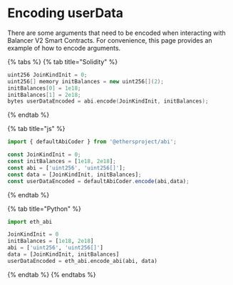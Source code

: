 # Encoding userData

There are some arguments that need to be encoded when interacting with Balancer V2 Smart Contracts. For convenience, this page provides an example of how to encode arguments.

{% tabs %}
{% tab title="Solidity" %}
```cpp
uint256 JoinKindInit = 0;
uint256[] memory initBalances = new uint256[](2);
initBalances[0] = 1e18;
initBalances[1] = 2e18;
bytes userDataEncoded = abi.encode(JoinKindInit, initBalances);
```
{% endtab %}

{% tab title="js" %}
```javascript
import { defaultAbiCoder } from '@ethersproject/abi';

const JoinKindInit = 0;
const initBalances = [1e18, 2e18];
const abi = ['uint256', 'uint256[]'];
const data = [JoinKindInit, initBalances];
const userDataEncoded = defaultAbiCoder.encode(abi,data);
```
{% endtab %}

{% tab title="Python" %}
```python
import eth_abi

JoinKindInit = 0
initBalances = [1e18, 2e18]
abi = ['uint256', 'uint256[]']
data = [JoinKindInit, initBalances]
userDataEncoded = eth_abi.encode_abi(abi, data)
```
{% endtab %}
{% endtabs %}
